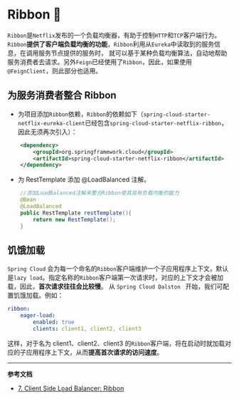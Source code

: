 # Ribbon :hammer:

`Ribbon`是`Netflix`发布的一个负载均衡器，有助于控制`HTTP`和`TCP`客户端行为。`Ribbon`**提供了客户端负载均衡的功能**，`Ribbon`利用从`Eureka`中读取到的服务信息，在调用服务节点提供的服务时，
就可以基于某种负载均衡算法，自动地帮助服务消费者去请求。另外`Feign`已经使用了`Ribbon`，因此，如果使用`@FeignClient`，则此部分也适用。

## 为服务消费者整合 Ribbon

- 为项目添加`Ribbon`依赖，`Ribbon`的依赖如下（`spring-cloud-starter-netflix-eureka-client`已经包含`spring-cloud-starter-netflix-ribbon`，因此无须再次引入）：
```xml
    <dependency>
        <groupId>org.springframework.cloud</groupId>
        <artifactId>spring-cloud-starter-netflix-ribbon</artifactId>
    </dependency>
```

- 为 RestTemplate 添加 @LoadBalanced 注解。
```java
    //添加LoadBalanced注解来整合Ribbon使其具有负载均衡的能力
    @Bean
    @LoadBalanced
    public RestTemplate restTemplate(){
        return new RestTemplate();
    }
```

## 饥饿加载

`Spring Cloud` 会为每一个命名的`Ribbon`客户端维护一个子应用程序上下文，默认是`lazy load`。指定名称的`Ribbon`客户端第一次请求时，对应的上下文才会被加载，因此，**首次请求往往会比较慢**。 
从 `Spring Cloud Dalston ` 开始，我们可配置饥饿加载。例如：
```yaml
ribbon:
    eager-load:
        enabled: true
        clients: client1, client2, client3
```

这样，对于名为 client1、client2、client3 的`Ribbon`客户端，将在启动时就加载对应的子应用程序上下文，从而**提高首次请求的访问速度**。



---
**参考文档**
- [7. Client Side Load Balancer: Ribbon](https://docs.spring.io/spring-cloud-netflix/docs/2.2.5.RELEASE/reference/html/#spring-cloud-ribbon)